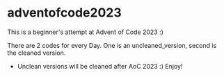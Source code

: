 # adventofcode2023
This is a beginner's attempt at Advent of Code 2023 :)

There are 2 codes for every Day. One is an uncleaned_version, second is the cleaned version.
* Unclean versions will be cleaned after AoC 2023 :) Enjoy!
